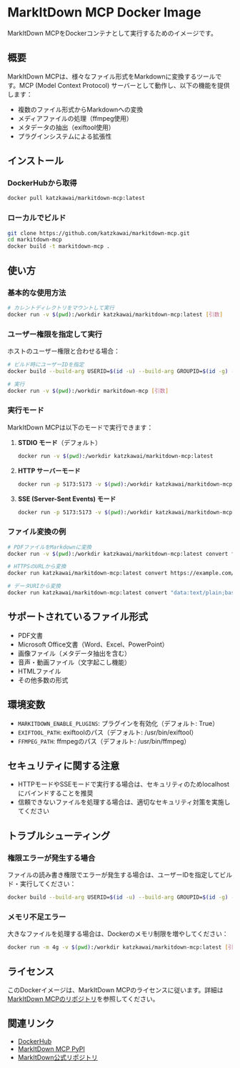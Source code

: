 # MarkItDown MCP Docker Image

MarkItDown MCPをDockerコンテナとして実行するためのイメージです。

## 概要

MarkItDown MCPは、様々なファイル形式をMarkdownに変換するツールです。MCP (Model Context Protocol) サーバーとして動作し、以下の機能を提供します：

- 複数のファイル形式からMarkdownへの変換
- メディアファイルの処理（ffmpeg使用）
- メタデータの抽出（exiftool使用）
- プラグインシステムによる拡張性

## インストール

### DockerHubから取得

```bash
docker pull katzkawai/markitdown-mcp:latest
```

### ローカルでビルド

```bash
git clone https://github.com/katzkawai/markitdown-mcp.git
cd markitdown-mcp
docker build -t markitdown-mcp .
```

## 使い方

### 基本的な使用方法

```bash
# カレントディレクトリをマウントして実行
docker run -v $(pwd):/workdir katzkawai/markitdown-mcp:latest [引数]
```

### ユーザー権限を指定して実行

ホストのユーザー権限と合わせる場合：

```bash
# ビルド時にユーザーIDを指定
docker build --build-arg USERID=$(id -u) --build-arg GROUPID=$(id -g) -t markitdown-mcp .

# 実行
docker run -v $(pwd):/workdir markitdown-mcp [引数]
```

### 実行モード

MarkItDown MCPは以下のモードで実行できます：

1. **STDIO モード**（デフォルト）
   ```bash
   docker run -v $(pwd):/workdir katzkawai/markitdown-mcp:latest
   ```

2. **HTTP サーバーモード**
   ```bash
   docker run -p 5173:5173 -v $(pwd):/workdir katzkawai/markitdown-mcp:latest http
   ```

3. **SSE (Server-Sent Events) モード**
   ```bash
   docker run -p 5173:5173 -v $(pwd):/workdir katzkawai/markitdown-mcp:latest sse
   ```

### ファイル変換の例

```bash
# PDFファイルをMarkdownに変換
docker run -v $(pwd):/workdir katzkawai/markitdown-mcp:latest convert file:///workdir/document.pdf

# HTTPSのURLから変換
docker run katzkawai/markitdown-mcp:latest convert https://example.com/document.pdf

# データURIから変換
docker run katzkawai/markitdown-mcp:latest convert "data:text/plain;base64,SGVsbG8gV29ybGQ="
```

## サポートされているファイル形式

- PDF文書
- Microsoft Office文書（Word、Excel、PowerPoint）
- 画像ファイル（メタデータ抽出を含む）
- 音声・動画ファイル（文字起こし機能）
- HTMLファイル
- その他多数の形式

## 環境変数

- `MARKITDOWN_ENABLE_PLUGINS`: プラグインを有効化（デフォルト: True）
- `EXIFTOOL_PATH`: exiftoolのパス（デフォルト: /usr/bin/exiftool）
- `FFMPEG_PATH`: ffmpegのパス（デフォルト: /usr/bin/ffmpeg）

## セキュリティに関する注意

- HTTPモードやSSEモードで実行する場合は、セキュリティのためlocalhostにバインドすることを推奨
- 信頼できないファイルを処理する場合は、適切なセキュリティ対策を実施してください

## トラブルシューティング

### 権限エラーが発生する場合

ファイルの読み書き権限でエラーが発生する場合は、ユーザーIDを指定してビルド・実行してください：

```bash
docker build --build-arg USERID=$(id -u) --build-arg GROUPID=$(id -g) -t markitdown-mcp .
```

### メモリ不足エラー

大きなファイルを処理する場合は、Dockerのメモリ制限を増やしてください：

```bash
docker run -m 4g -v $(pwd):/workdir katzkawai/markitdown-mcp:latest [引数]
```

## ライセンス

このDockerイメージは、MarkItDown MCPのライセンスに従います。詳細は[MarkItDown MCPのリポジトリ](https://github.com/markitdown/markitdown-mcp)を参照してください。

## 関連リンク

- [DockerHub](https://hub.docker.com/r/katzkawai/markitdown-mcp)
- [MarkItDown MCP PyPI](https://pypi.org/project/markitdown-mcp/)
- [MarkItDown公式リポジトリ](https://github.com/microsoft/markitdown)